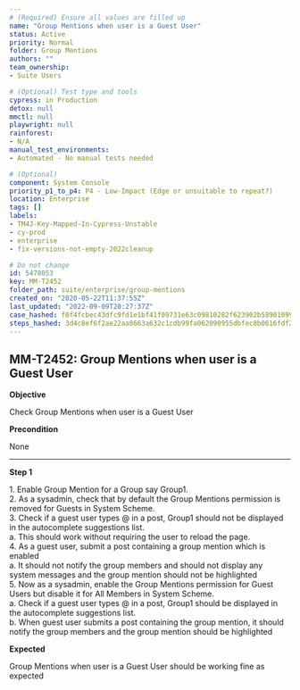 ```yaml
---
# (Required) Ensure all values are filled up
name: "Group Mentions when user is a Guest User"
status: Active
priority: Normal
folder: Group Mentions
authors: ""
team_ownership: 
- Suite Users

# (Optional) Test type and tools
cypress: in Production
detox: null
mmctl: null
playwright: null
rainforest: 
- N/A
manual_test_environments: 
- Automated - No manual tests needed

# (Optional)
component: System Console
priority_p1_to_p4: P4 - Low-Impact (Edge or unsuitable to repeat?)
location: Enterprise
tags: []
labels: 
- TM4J-Key-Mapped-In-Cypress-Unstable
- cy-prod
- enterprise
- fix-versions-not-empty-2022cleanup

# Do not change
id: 5478053
key: MM-T2452
folder_path: suite/enterprise/group-mentions
created_on: "2020-05-22T11:37:55Z"
last_updated: "2022-09-09T20:27:37Z"
case_hashed: f0f4fcbec43dfc9fd1e1bf41f09731e63c09810282f623902b58901099e3805771fb2669a7dd120b304e9dc40ac473e9
steps_hashed: 3d4c8ef6f2ae22aa8663a632c1cdb99fa062090955dbfec8b0616fdf26f118158951104fd79d81d1a46573faf595a55e
---
```


## MM-T2452: Group Mentions when user is a Guest User

**Objective**

Check Group Mentions when user is a Guest User

**Precondition**

None

---

**Step 1**

1\. Enable Group Mention for a Group say Group1.\
2\. As a sysadmin, check that by default the Group Mentions permission is removed for Guests in System Scheme.\
3\. Check if a guest user types @ in a post, Group1 should not be displayed in the autocomplete suggestions list.\
a. This should work without requiring the user to reload the page.\
4\. As a guest user, submit a post containing a group mention which is enabled\
a. It should not notify the group members and should not display any system messages and the group mention should not be highlighted\
5\. Now as a sysadmin, enable the Group Mentions permission for Guest Users but disable it for All Members in System Scheme.\
a. Check if a guest user types @ in a post, Group1 should be displayed in the autocomplete suggestions list.\
b. When guest user submits a post containing the group mention, it should notify the group members and the group mention should be highlighted

**Expected**

Group Mentions when user is a Guest User should be working fine as expected
